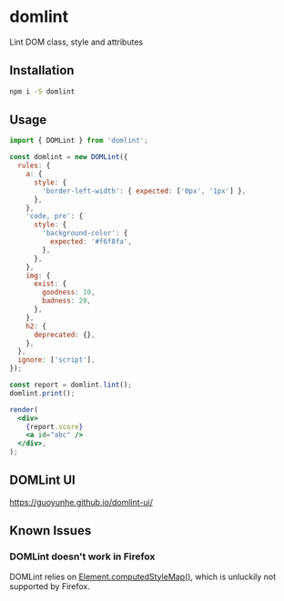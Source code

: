 # domlint

Lint DOM class, style and attributes

## Installation

```bash
npm i -S domlint
```

## Usage

```jsx
import { DOMLint } from 'domlint';

const domlint = new DOMLint({
  rules: {
    a: {
      style: {
        'border-left-width': { expected: ['0px', '1px'] },
      },
    },
    'code, pre': {
      style: {
        'background-color': {
          expected: '#f6f8fa',
        },
      },
    },
    img: {
      exist: {
        goodness: 10,
        badness: 20,
      },
    },
    h2: {
      deprecated: {},
    },
  },
  ignore: ['script'],
});

const report = domlint.lint();
domlint.print();

render(
  <div>
    {report.score}
    <a id="abc" />
  </div>,
);
```

## DOMLint UI

<https://guoyunhe.github.io/domlint-ui/>

## Known Issues

### DOMLint doesn't work in Firefox

DOMLint relies on [Element.computedStyleMap()](https://developer.mozilla.org/en-US/docs/Web/API/Element/computedStyleMap), which is unluckily not supported by Firefox.
